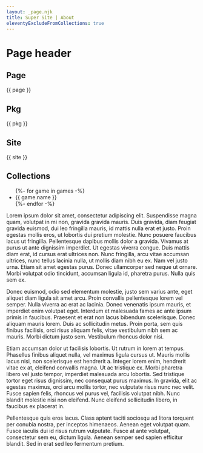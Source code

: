 ```yaml
---
layout: _page.njk
title: Super Site | About
eleventyExcludeFromCollections: true
---
```


# Page header

## Page

{{ page }}

## Pkg

{{ pkg }}

## Site

{{ site }}

## Collections

<ul>
{%- for game in games -%}
  <li>{{ game.name }}</li>
{%- endfor -%}
</ul>

Lorem ipsum dolor sit amet, consectetur adipiscing elit. Suspendisse magna quam, volutpat in mi non, gravida gravida mauris. Duis gravida, diam feugiat gravida euismod, dui leo fringilla mauris, id mattis nulla erat et justo. Proin egestas mollis eros, ut lobortis dui pretium molestie. Nunc posuere faucibus lacus ut fringilla. Pellentesque dapibus mollis dolor a gravida. Vivamus at purus ut ante dignissim imperdiet. Ut egestas viverra congue. Duis mattis diam erat, id cursus erat ultrices non. Nunc fringilla, arcu vitae accumsan ultrices, nunc tellus lacinia nulla, ut mollis diam nibh eu ex. Nam vel justo urna. Etiam sit amet egestas purus. Donec ullamcorper sed neque ut ornare. Morbi volutpat odio tincidunt, accumsan ligula id, pharetra purus. Nulla quis sem ex.

Donec euismod, odio sed elementum molestie, justo sem varius ante, eget aliquet diam ligula sit amet arcu. Proin convallis pellentesque lorem vel semper. Nulla viverra ac erat ac lacinia. Donec venenatis ipsum mauris, et imperdiet enim volutpat eget. Interdum et malesuada fames ac ante ipsum primis in faucibus. Praesent et erat non lacus bibendum scelerisque. Donec aliquam mauris lorem. Duis ac sollicitudin metus. Proin porta, sem quis finibus facilisis, orci risus aliquam felis, vitae vestibulum nibh sem ac mauris. Morbi dictum justo sem. Vestibulum rhoncus dolor nisi.

Etiam accumsan dolor ut facilisis lobortis. Ut rutrum in lorem at tempus. Phasellus finibus aliquet nulla, vel maximus ligula cursus ut. Mauris mollis lacus nisi, non scelerisque est hendrerit a. Integer lorem enim, hendrerit vitae ex at, eleifend convallis magna. Ut ac tristique ex. Morbi pharetra libero vel justo tempor, imperdiet malesuada arcu lobortis. Sed tristique tortor eget risus dignissim, nec consequat purus maximus. In gravida, elit ac egestas maximus, orci arcu mollis tortor, nec vulputate risus nunc nec velit. Fusce sapien felis, rhoncus vel purus vel, facilisis volutpat nibh. Nunc blandit molestie nisi non eleifend. Nunc eleifend sollicitudin libero, in faucibus ex placerat in.

Pellentesque quis eros lacus. Class aptent taciti sociosqu ad litora torquent per conubia nostra, per inceptos himenaeos. Aenean eget volutpat quam. Fusce iaculis dui id risus rutrum vulputate. Fusce at ante volutpat, consectetur sem eu, dictum ligula. Aenean semper sed sapien efficitur blandit. Sed in erat sed leo fermentum pretium.
